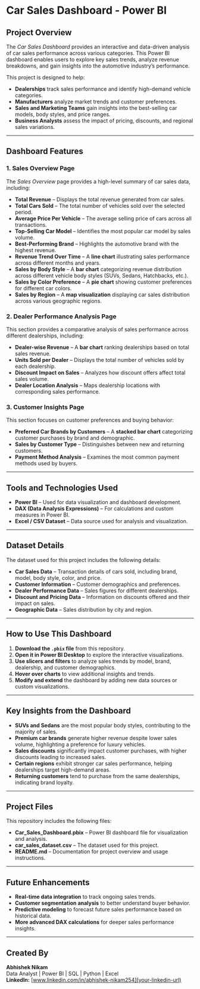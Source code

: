 # **Car Sales Dashboard - Power BI**  

## **Project Overview**  
The *Car Sales Dashboard* provides an interactive and data-driven analysis of car sales performance across various categories. This Power BI dashboard enables users to explore key sales trends, analyze revenue breakdowns, and gain insights into the automotive industry’s performance.  

This project is designed to help:  
- **Dealerships** track sales performance and identify high-demand vehicle categories.  
- **Manufacturers** analyze market trends and customer preferences.  
- **Sales and Marketing Teams** gain insights into the best-selling car models, body styles, and price ranges.  
- **Business Analysts** assess the impact of pricing, discounts, and regional sales variations.  

---

## **Dashboard Features**  

### **1. Sales Overview Page**  
The *Sales Overview* page provides a high-level summary of car sales data, including:  
- **Total Revenue** – Displays the total revenue generated from car sales.  
- **Total Cars Sold** – The total number of vehicles sold over the selected period.  
- **Average Price Per Vehicle** – The average selling price of cars across all transactions.  
- **Top-Selling Car Model** – Identifies the most popular car model by sales volume.  
- **Best-Performing Brand** – Highlights the automotive brand with the highest revenue.  
- **Revenue Trend Over Time** – A **line chart** illustrating sales performance across different months and years.  
- **Sales by Body Style** – A **bar chart** categorizing revenue distribution across different vehicle body styles (SUVs, Sedans, Hatchbacks, etc.).  
- **Sales by Color Preference** – A **pie chart** showing customer preferences for different car colors.  
- **Sales by Region** – A **map visualization** displaying car sales distribution across various geographic regions.  

### **2. Dealer Performance Analysis Page**  
This section provides a comparative analysis of sales performance across different dealerships, including:  
- **Dealer-wise Revenue** – A **bar chart** ranking dealerships based on total sales revenue.  
- **Units Sold per Dealer** – Displays the total number of vehicles sold by each dealership.  
- **Discount Impact on Sales** – Analyzes how discount offers affect total sales volume.  
- **Dealer Location Analysis** – Maps dealership locations with corresponding sales performance.  

### **3. Customer Insights Page**  
This section focuses on customer preferences and buying behavior:  
- **Preferred Car Brands by Customers** – A **stacked bar chart** categorizing customer purchases by brand and demographic.  
- **Sales by Customer Type** – Distinguishes between new and returning customers.  
- **Payment Method Analysis** – Examines the most common payment methods used by buyers.  

---

## **Tools and Technologies Used**  
- **Power BI** – Used for data visualization and dashboard development.  
- **DAX (Data Analysis Expressions)** – For calculations and custom measures in Power BI.  
- **Excel / CSV Dataset** – Data source used for analysis and visualization.  

---

## **Dataset Details**  
The dataset used for this project includes the following details:  
- **Car Sales Data** – Transaction details of cars sold, including brand, model, body style, color, and price.  
- **Customer Information** – Customer demographics and preferences.  
- **Dealer Performance Data** – Sales figures for different dealerships.  
- **Discount and Pricing Data** – Information on discounts offered and their impact on sales.  
- **Geographic Data** – Sales distribution by city and region.  

---

## **How to Use This Dashboard**  
1. **Download the `.pbix` file** from this repository.  
2. **Open it in Power BI Desktop** to explore the interactive visualizations.  
3. **Use slicers and filters** to analyze sales trends by model, brand, dealership, and customer demographics.  
4. **Hover over charts** to view additional insights and trends.  
5. **Modify and extend** the dashboard by adding new data sources or custom visualizations.  

---

## **Key Insights from the Dashboard**  
- **SUVs and Sedans** are the most popular body styles, contributing to the majority of sales.  
- **Premium car brands** generate higher revenue despite lower sales volume, highlighting a preference for luxury vehicles.  
- **Sales discounts** significantly impact customer purchases, with higher discounts leading to increased sales.  
- **Certain regions** exhibit stronger car sales performance, helping dealerships target high-demand areas.  
- **Returning customers** tend to purchase from the same dealerships, indicating brand loyalty.  

---

## **Project Files**  
This repository includes the following files:  
- **Car_Sales_Dashboard.pbix** – Power BI dashboard file for visualization and analysis.  
- **car_sales_dataset.csv** – The dataset used for this project.  
- **README.md** – Documentation for project overview and usage instructions.  

---

## **Future Enhancements**  
- **Real-time data integration** to track ongoing sales trends.  
- **Customer segmentation analysis** to better understand buyer behavior.  
- **Predictive modeling** to forecast future sales performance based on historical data.  
- **More advanced DAX calculations** for deeper sales performance insights.  

---

## **Created By**  
**Abhishek Nikam**  
Data Analyst | Power BI | SQL | Python | Excel  
**LinkedIn:** [www.linkedin.com/in/abhishek-nikam254](your-linkedin-url)  
